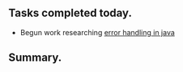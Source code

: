 ## Tasks completed today.
 - Begun work researching [error handling in java](https://docs.oracle.com/javase/specs/jls/se23/html/jls-11.html) 

## Summary. 
